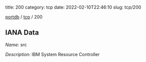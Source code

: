title: 200
category: tcp
date: 2022-02-10T22:46:10
slug: tcp/200

[portdb](/) / [tcp](/category/tcp.html) / 200


## IANA Data

_Name:_ src

_Description:_ IBM System Resource Controller


